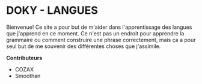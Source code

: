 # DOKY - LANGUES

Bienvenue! Ce site a pour but de m'aider dans l'apprentissage des langues que j'apprend en ce moment. Ce n'est pas un endroit pour apprendre la grammaire ou comment construire une phrase correctement, mais ça a pour seul but de me souvenir des différentes choses que j'assimile.

**Contributeurs**
- COZAX
- Smoothan